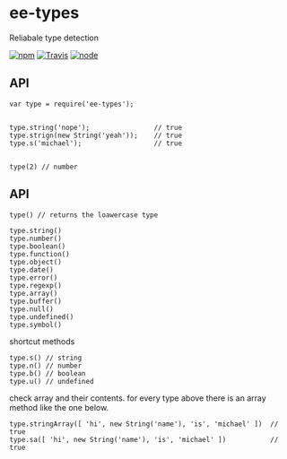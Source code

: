 # ee-types

Reliabale type detection


[![npm](https://img.shields.io/npm/dm/ee-types.svg?style=flat-square)](https://www.npmjs.com/package/ee-types)
[![Travis](https://img.shields.io/travis/eventEmitter/ee-types.svg?style=flat-square)](https://travis-ci.org/eventEmitter/ee-types)
[![node](https://img.shields.io/node/v/ee-types.svg?style=flat-square)](https://nodejs.org/)


## API


	var type = require('ee-types');


	type.string('nope'); 				// true
	type.strign(new String('yeah')); 	// true
	type.s('michael'); 					// true


	type(2) // number


## API

	type() // returns the loawercase type

	type.string()
	type.number()
	type.boolean()
	type.function()
	type.object()
	type.date()
	type.error()
	type.regexp()
	type.array()
	type.buffer()
	type.null()
	type.undefined()
	type.symbol()

shortcut methods

	type.s() // string
	type.n() // number
	type.b() // boolean
	type.u() // undefined

check array and their contents. for every type above there is an array method like the one below.

	type.stringArray([ 'hi', new String('name'), 'is', 'michael' ])	 // true
	type.sa([ 'hi', new String('name'), 'is', 'michael' ])	 		 // true
